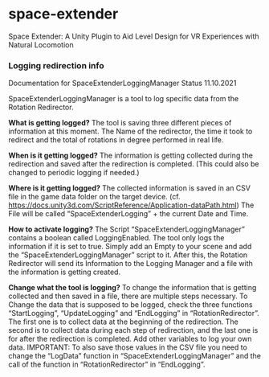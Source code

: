 # space-extender
Space Extender: A Unity Plugin to Aid Level Design for VR Experiences with Natural Locomotion

### Logging redirection info

Documentation for SpaceExtenderLoggingManager
Status 11.10.2021

SpaceExtenderLoggingManager is a tool to log specific data from the Rotation Redirector.

**What is getting logged?**
The tool is saving three different pieces of information at this moment. The Name of the redirector, the time it took to redirect and the total of rotations in degree performed in real life. 

**When is it getting logged?**
The information is getting collected during the redirection and saved after the redirection is completed. (This could also be changed to periodic logging if needed.)

**Where is it getting logged?**
The collected information is saved in an CSV file in the game data folder on the target device. (cf. https://docs.unity3d.com/ScriptReference/Application-dataPath.html) 
The File will be called “SpaceExtenderLogging” + the current Date and Time. 

**How to activate logging?**
The Script “SpaceExtenderLoggingManager” contains a boolean called LoggingEnabled. The tool only logs the information if it is set to true. 
Simply add an Empty to your scene and add the “SpaceExtenderLoggingManager” script to it. After this, the Rotation Redirector will send its Information to the Logging Manager and a file with the information is getting created. 

**Change what the tool is logging?**
To change the information that is getting collected and then saved in a file, there are multiple steps necessary. 
To Change the data that is supposed to be logged, check the three functions “StartLogging”, “UpdateLogging” and “EndLogging” in “RotationRedirector”. The first one is to collect data at the beginning of the redirection. 
The second is to collect data during each step of redirection, and the last one is for after the redirection is completed. 
Add other variables to log your own data. 
IMPORTANT: To also save those values in the CSV file you need to change the “LogData” function in “SpaceExtenderLoggingManager” and the call of the function in “RotationRedirector” in “EndLogging”.